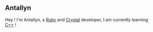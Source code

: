 ## **Antallyn**

Hey ! I'm Antallyn, a [Ruby](https://www.ruby-lang.org) and [Crystal](https://crystal-lang.org) developer, I am currently learning [C++](https://isocpp.org) !
